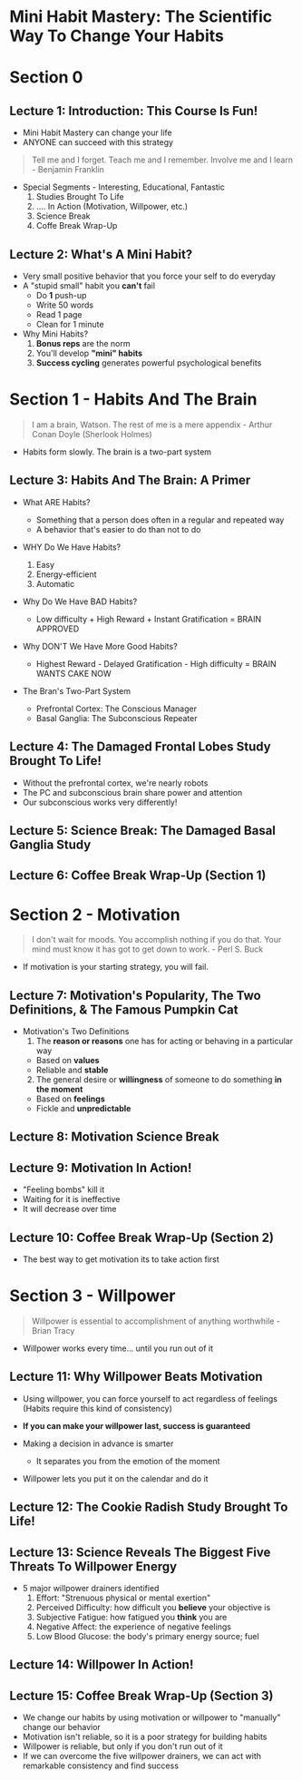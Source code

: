 # Mini Habit Mastery: The Scientific Way To Change Your Habits

# Section 0

## Lecture 1: Introduction: This Course Is Fun!
* Mini Habit Mastery can change your life
* ANYONE can succeed with this strategy

> Tell me and I forget. Teach me and I remember. Involve me and I learn - Benjamin Franklin

* Special Segments - Interesting, Educational, Fantastic
  1. Studies Brought To Life
  2. .... In Action (Motivation, Willpower, etc.)
  3. Science Break
  4. Coffe Break Wrap-Up

## Lecture 2: What's A Mini Habit?
* Very small positive behavior that you force your self to do everyday
* A "stupid small" habit you **can't** fail
  * Do **1** push-up
  * Write 50 words
  * Read 1 page
  * Clean for 1 minute
* Why Mini Habits?
  1. **Bonus reps** are the norm
  2. You'll develop **"mini" habits**
  3. **Success cycling** generates powerful psychological benefits

# Section 1 - Habits And The Brain
> I am a brain, Watson. The rest of me is a mere appendix - Arthur Conan Doyle (Sherlook Holmes)
* Habits form slowly. The brain is a two-part system

## Lecture 3: Habits And The Brain: A Primer
* What ARE Habits?
  * Something that a person does often in a regular and repeated way
  * A behavior that's easier to do than not to do

* WHY Do We Have Habits?
  1. Easy
  2. Energy-efficient
  3. Automatic

* Why Do We Have BAD Habits?
  * Low difficulty + High Reward + Instant Gratification = BRAIN APPROVED

* Why DON'T We Have More Good Habits?
  * Highest Reward - Delayed Gratification - High difficulty = BRAIN WANTS CAKE NOW

* The Bran's Two-Part System
  * Prefrontal Cortex: The Conscious Manager
  * Basal Ganglia: The Subconscious Repeater

## Lecture 4: The Damaged Frontal Lobes Study Brought To Life!
* Without the prefrontal cortex, we're nearly robots
* The PC and subconscious brain share power and attention
* Our subconscious works very differently!

## Lecture 5: Science Break: The Damaged Basal Ganglia Study

## Lecture 6: Coffee Break Wrap-Up (Section 1)

# Section 2 - Motivation
> I don't wait for moods. You accomplish nothing if you do that. Your mind must know it has got to get down to work. - Perl S. Buck
* If motivation is your starting strategy, you will fail.

## Lecture 7: Motivation's Popularity, The Two Definitions, & The Famous Pumpkin Cat
* Motivation's Two Definitions
  1. The **reason or reasons** one has for acting or behaving in a particular way
    * Based on **values**
    * Reliable and **stable**
  2. The general desire or **willingness** of someone to do something **in the moment**
    * Based on **feelings**
    * Fickle and **unpredictable**

## Lecture 8: Motivation Science Break

## Lecture 9: Motivation In Action!
* "Feeling bombs" kill it
* Waiting for it is ineffective
* It will decrease over time

## Lecture 10: Coffee Break Wrap-Up (Section 2)
* The best way to get motivation its to take action first

# Section 3 - Willpower
> Willpower is essential to accomplishment of anything worthwhile - Brian Tracy
* Willpower works every time... until you run out of it

## Lecture 11: Why Willpower Beats Motivation
* Using willpower, you can force yourself to act regardless of feelings (Habits require this kind of consistency)
* **If you can make your willpower last, success is guaranteed**

* Making a decision in advance is smarter
  * It separates you from the emotion of the moment
* Willpower lets you put it on the calendar and do it

## Lecture 12: The Cookie Radish Study Brought To Life!

## Lecture 13: Science Reveals The Biggest Five Threats To Willpower Energy
* 5 major willpower drainers identified
  1. Effort: "Strenuous physical or mental exertion"
  2. Perceived Difficulty: how difficult you **believe** your objective is
  3. Subjective Fatigue: how fatigued you **think** you are
  4. Negative Affect: the experience of negative feelings
  5. Low Blood Glucose: the body's primary energy source; fuel

## Lecture 14: Willpower In Action!

## Lecture 15: Coffee Break Wrap-Up (Section 3)
* We change our habits by using motivation or willpower to "manually" change our behavior
* Motivation isn't reliable, so it is a poor strategy for building habits
* Willpower is reliable, but only if you don't run out of it
* If we can overcome the five willpower drainers, we can act with remarkable consistency and find success
